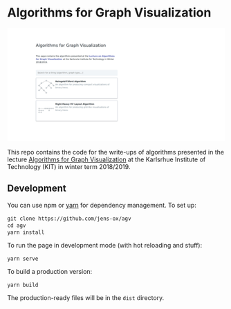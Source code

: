 # Algorithms for Graph Visualization

![Screenshot of the Page](https://raw.githubusercontent.com/jens-ox/agv/master/public/img/screenshot.jpg)

This repo contains the code for the write-ups of algorithms presented in the lecture [Algorithms for Graph Visualization](https://i11www.iti.kit.edu/teaching/winter2018/graphvis/index) at the Karlsrhue Institute of Technology (KIT) in winter term 2018/2019.

## Development

You can use npm or [yarn](https://yarnpkg.com/lang/en/) for dependency management. To set up:

```
git clone https://github.com/jens-ox/agv
cd agv
yarn install
```

To run the page in development mode (with hot reloading and stuff):

```
yarn serve
```

To build a production version:

```
yarn build
```

The production-ready files will be in the `dist` directory.